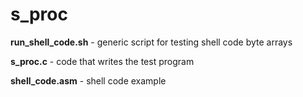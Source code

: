 # s_proc
**run_shell_code.sh** - generic script for testing shell code byte arrays

**s_proc.c** - code that writes the test program

**shell_code.asm** - shell code example
